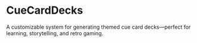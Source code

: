 # CueCardDecks
A customizable system for generating themed cue card decks—perfect for learning, storytelling, and retro gaming.
